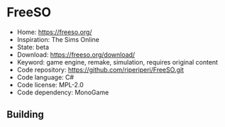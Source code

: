 # FreeSO

- Home: https://freeso.org/
- Inspiration: The Sims Online
- State: beta
- Download: https://freeso.org/download/
- Keyword: game engine, remake, simulation, requires original content
- Code repository: https://github.com/riperiperi/FreeSO.git
- Code language: C#
- Code license: MPL-2.0
- Code dependency: MonoGame

## Building
